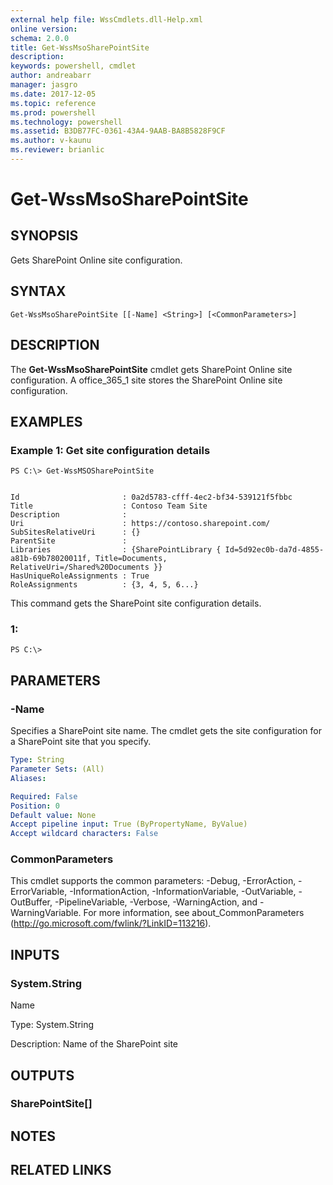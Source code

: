 ```yaml
---
external help file: WssCmdlets.dll-Help.xml
online version: 
schema: 2.0.0
title: Get-WssMsoSharePointSite
description: 
keywords: powershell, cmdlet
author: andreabarr
manager: jasgro
ms.date: 2017-12-05
ms.topic: reference
ms.prod: powershell
ms.technology: powershell
ms.assetid: B3DB77FC-0361-43A4-9AAB-BA8B5828F9CF
ms.author: v-kaunu
ms.reviewer: brianlic
---
```


# Get-WssMsoSharePointSite

## SYNOPSIS
Gets SharePoint Online site configuration.

## SYNTAX

```
Get-WssMsoSharePointSite [[-Name] <String>] [<CommonParameters>]
```

## DESCRIPTION
The **Get-WssMsoSharePointSite** cmdlet gets SharePoint Online site configuration.
A office_365_1 site stores the SharePoint Online site configuration.

## EXAMPLES

### Example 1: Get site configuration details
```
PS C:\> Get-WssMSOSharePointSite


Id                       : 0a2d5783-cfff-4ec2-bf34-539121f5fbbc
Title                    : Contoso Team Site
Description              :
Uri                      : https://contoso.sharepoint.com/
SubSitesRelativeUri      : {}
ParentSite               :
Libraries                : {SharePointLibrary { Id=5d92ec0b-da7d-4855-a81b-69b78020011f, Title=Documents,
RelativeUri=/Shared%20Documents }}
HasUniqueRoleAssignments : True
RoleAssignments          : {3, 4, 5, 6...}
```

This command gets the SharePoint site configuration details.

### 1:
```
PS C:\>
```

## PARAMETERS

### -Name
Specifies a SharePoint site name.
The cmdlet gets the site configuration for a SharePoint site that you specify.

```yaml
Type: String
Parameter Sets: (All)
Aliases: 

Required: False
Position: 0
Default value: None
Accept pipeline input: True (ByPropertyName, ByValue)
Accept wildcard characters: False
```

### CommonParameters
This cmdlet supports the common parameters: -Debug, -ErrorAction, -ErrorVariable, -InformationAction, -InformationVariable, -OutVariable, -OutBuffer, -PipelineVariable, -Verbose, -WarningAction, and -WarningVariable. For more information, see about_CommonParameters (http://go.microsoft.com/fwlink/?LinkID=113216).

## INPUTS

### System.String
Name

Type: System.String

Description: Name of the SharePoint site

## OUTPUTS

### SharePointSite[]

## NOTES

## RELATED LINKS

